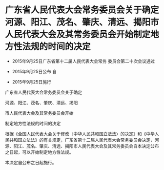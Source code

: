 # 广东省人民代表大会常务委员会关于确定河源、阳江、茂名、肇庆、清远、揭阳市人民代表大会及其常务委员会开始制定地方性法规的时间的决定

- 2015年9月25日广东省第十二届人民代表大会常务
委员会第二十次会议通过

- 2015年9月25日公布 自

- 2015年9月25日施行

<!-- INFO END -->

广东省人民代表大会常务委员会关于确定

河源、阳江、茂名、肇庆、清远、揭阳

市人民代表大会及其常务委员会开始

制定地方性法规的时间的决定

根据《全国人民代表大会关于修改〈中华人民共和国立法法〉的决定》和《中华人民共和国立法法》的有关规定，广东省第十二届人民代表大会常务委员会决定，河源、阳江、茂名、肇庆、清远、揭阳市人民代表大会及其常务委员会自本决定公布之日起，可以开始制定地方性法规。

本决定自公布之日起施行。
